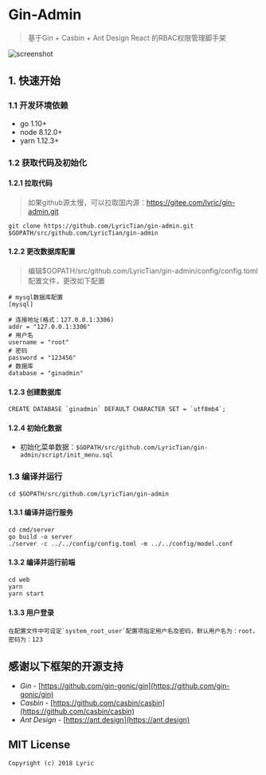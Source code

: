 # Gin-Admin

> 基于Gin + Casbin + Ant Design React 的RBAC权限管理脚手架

![screenshot](http://store.tiannianshou.com/static/github/gin_admin_default.png)

## 1. 快速开始

### 1.1 开发环境依赖

- go 1.10+
- node 8.12.0+
- yarn 1.12.3+

### 1.2 获取代码及初始化

#### 1.2.1 拉取代码

> 如果github源太慢，可以拉取国内源：<https://gitee.com/lyric/gin-admin.git>

```
git clone https://github.com/LyricTian/gin-admin.git $GOPATH/src/github.com/LyricTian/gin-admin
```

#### 1.2.2 更改数据库配置

> 编辑$GOPATH/src/github.com/LyricTian/gin-admin/config/config.toml配置文件，更改如下配置

```
# mysql数据库配置
[mysql]

# 连接地址(格式：127.0.0.1:3306)
addr = "127.0.0.1:3306"
# 用户名
username = "root"
# 密码
password = "123456"
# 数据库
database = "ginadmin"
```

#### 1.2.3 创建数据库

```
CREATE DATABASE `ginadmin` DEFAULT CHARACTER SET = `utf8mb4`;
```

#### 1.2.4 初始化数据

- 初始化菜单数据：`$GOPATH/src/github.com/LyricTian/gin-admin/script/init_menu.sql`

### 1.3 编译并运行

```
cd $GOPATH/src/github.com/LyricTian/gin-admin
```

#### 1.3.1 编译并运行服务

```
cd cmd/server
go build -o server
./server -c ../../config/config.toml -m ../../config/model.conf
```

#### 1.3.2 编译并运行前端

```
cd web
yarn
yarn start
```

#### 1.3.3 用户登录

```
在配置文件中可设定`system_root_user`配置项指定用户名及密码，默认用户名为：root，密码为：123
```

## 感谢以下框架的开源支持

- *Gin* - [https://github.com/gin-gonic/gin](https://github.com/gin-gonic/gin)
- *Casbin* - [https://github.com/casbin/casbin](https://github.com/casbin/casbin)
- *Ant Design* - [https://ant.design](https://ant.design)


## MIT License

    Copyright (c) 2018 Lyric